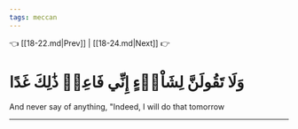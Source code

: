 ```yaml
---
tags: meccan
---
```


👈 [[18-22.md|Prev]] | [[18-24.md|Next]] 👉

# وَلَا تَقُولَنَّ لِشَاْيۡءٍ إِنِّي فَاعِلٞ ذَٰلِكَ غَدًا

And never say of anything, "Indeed, I will do that tomorrow

---

